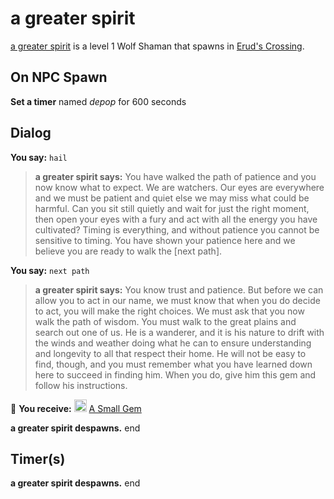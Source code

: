 # a greater spirit



[a greater spirit](/npc/8117) is a level 1 Wolf Shaman that spawns in [Erud's Crossing](/zone/98).



## On NPC Spawn

**Set a timer** named *depop* for 600 seconds


## Dialog

**You say:** `hail`



>**a greater spirit says:** You have walked the path of patience and you now know what to expect. We are watchers. Our eyes are everywhere and we must be patient and quiet else we may miss what could be harmful. Can you sit still quietly and wait for just the right moment, then open your eyes with a fury and act with all the energy you have cultivated? Timing is everything, and without patience you cannot be sensitive to timing. You have shown your patience here and we believe you are ready to walk the [next path].

**You say:** `next path`



>**a greater spirit says:** You know trust and patience. But before we can allow you to act in our name, we must know that when you do decide to act, you will make the right choices. We must ask that you now walk the path of wisdom. You must walk to the great plains and search out one of us. He is a wanderer, and it is his nature to drift with the winds and weather doing what he can to ensure understanding and longevity to all that respect their home. He will not be easy to find, though, and you must remember what you have learned down here to succeed in finding him. When you do, give him this gem and follow his instructions.


 &#127873; **You receive:**  <img style="background:url(/static/icons/blank_slot.gif);width:20px;height:20px;" src="/static/icons/item_963.png" alt="" /> <a
                                href="/item/1667" data-url="1667" class="tooltip-link link">A Small Gem</a> 

 


**a greater spirit despawns.**
end



## Timer(s)

**a greater spirit despawns.**
end